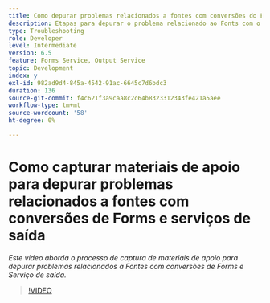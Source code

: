 ```yaml
---
title: Como depurar problemas relacionados a fontes com conversões do Forms e do serviço de saída
description: Etapas para depurar o problema relacionado ao Fonts com o Forms e o Serviço de saída
type: Troubleshooting
role: Developer
level: Intermediate
version: 6.5
feature: Forms Service, Output Service
topic: Development
index: y
exl-id: 982ad9d4-845a-4542-91ac-6645c7d6bdc3
duration: 136
source-git-commit: f4c621f3a9caa8c2c64b8323312343fe421a5aee
workflow-type: tm+mt
source-wordcount: '58'
ht-degree: 0%

---
```


# Como capturar materiais de apoio para depurar problemas relacionados a fontes com conversões de Forms e serviços de saída

*Este vídeo aborda o processo de captura de materiais de apoio para depurar problemas relacionados a Fontes com conversões de Forms e Serviço de saída.*

>[!VIDEO](https://video.tv.adobe.com/v/335487?quality=12&learn=on)
